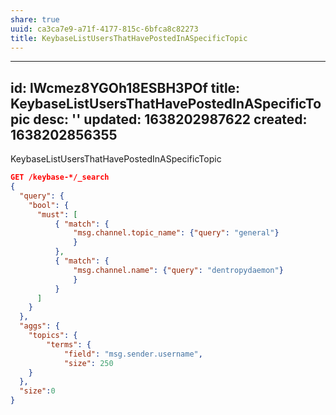 ```yaml
---
share: true
uuid: ca3ca7e9-a71f-4177-815c-6bfca8c82273
title: KeybaseListUsersThatHavePostedInASpecificTopic
---
```

---
id: lWcmez8YGOh18ESBH3POf
title: KeybaseListUsersThatHavePostedInASpecificTopic
desc: ''
updated: 1638202987622
created: 1638202856355
---

KeybaseListUsersThatHavePostedInASpecificTopic

``` json
GET /keybase-*/_search
{   
  "query": {
    "bool": {
      "must": [
          { "match": {
              "msg.channel.topic_name": {"query": "general"}
              }
          },
          { "match": {
              "msg.channel.name": {"query": "dentropydaemon"}
              }
          }
      ]
    }
  },
  "aggs": {
    "topics": {
        "terms": {
            "field": "msg.sender.username",
            "size": 250
    }
  },
  "size":0
}
```